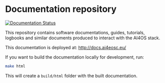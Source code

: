 # Documentation repository

[![Documentation Status](https://readthedocs.org/projects/ai4-docs/badge/?version=latest)](https://docs.ai4os.eu/en/latest/?badge=latest)


This repository contains software documentations, guides, tutorials, logbooks
and similar documents produced to interact with the AI4OS stack.

This documentation is deployed at:  http://docs.ai4eosc.eu/

If you want to build the documentation locally for development, run:
```bash
make html
```

This will create a `build/html` folder with the built documentation.
